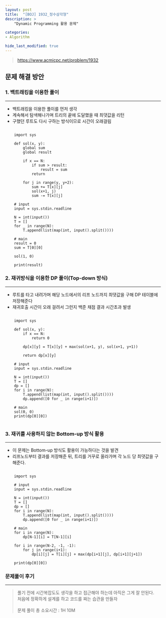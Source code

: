 ```yaml
---
layout: post
title:  "[BOJ] 1932_정수삼각형"
description: >
    "Dynamic Programming 활용 문제"

categories:
- Algorithm

hide_last_modified: true
---
```

> <https://www.acmicpc.net/problem/1932>
## 문제 해결 방안
### 1. 백트래킹을 이용한 풀이

---
- 백트래킹을 이용한 풀이를 먼저 생각
- 계속해서 탐색해나가며 트리의 끝에 도달했을 때 최댓값을 리턴
- 구했던 루트도 다시 구하는 방식이므로 시간이 오래걸림

```

    import sys
    
    def sol(x, y):
        global sum
        global result
    
        if x == N:
            if sum > result:
                result = sum
            return
    
        for j in range(y, y+2):
            sum += T[x][j]
            sol(x+1, j)
            sum -= T[x][j]
    
    # input
    input = sys.stdin.readline
    
    N = int(input())
    T = []
    for _ in range(N):
        T.append(list(map(int, input().split())))
    
    # main
    result = 0
    sum = T[0][0]
    
    sol(1, 0)
    
    print(result)

```

### 2. 재귀방식을 이용한 DP 풀이(Top-down 방식)

---
- 루트를 타고 내려가며 해당 노드에서의 리프 노드까지 최댓값을 구해 DP 테이블에 저장해준다
- 재귀호출 시간이 오래 걸려서 그런지 백준 채점 결과 시간초과 발생

```

    import sys
    
    def sol(x, y):
        if x == N:
            return 0
    
        dp[x][y] = T[x][y] + max(sol(x+1, y), sol(x+1, y+1))
    
        return dp[x][y]
    
    # input
    input = sys.stdin.readline
    
    N = int(input())
    T = []
    dp = []
    for i in range(N):
        T.append(list(map(int, input().split())))
        dp.append([0 for _ in range(i+1)])
    
    # main
    sol(0, 0)
    print(dp[0][0])


```

### 3. 재귀를 사용하지 않는 Bottom-up 방식 활용

---
- 이 문제는 Bottom-up 방식도 활용이 가능하다는 것을 발견
- 리프노드부터 결과를 저장해준 뒤, 트리를 거꾸로 올라가며 각 노드 당 최댓값을 구해준다.

```

    import sys
    
    # input
    input = sys.stdin.readline
    
    N = int(input())
    T = []
    dp = []
    for i in range(N):
        T.append(list(map(int, input().split())))
        dp.append([0 for _ in range(i+1)])
    
    # main
    for i in range(N):
        dp[N-1][i] = T[N-1][i]
    
    for i in range(N-2, -1, -1):
        for j in range(i+1):
            dp[i][j] = T[i][j] + max(dp[i+1][j], dp[i+1][j+1])
    
    print(dp[0][0])

```

### 문제풀이 후기

---
> 풀기 전에 시간복잡도도 생각을 하고 접근해야 하는데 아직은 그게 잘 안된다.<br>
> 처음에 정확하게 설계를 하고 코드를 짜는 습관을 만들자<br>
> <br>
> 문제 풀이 총 소요시간 : 1H 10M